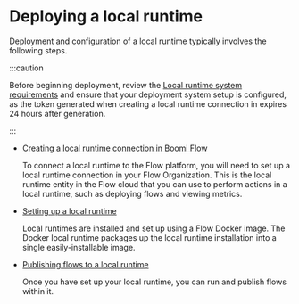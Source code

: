 # Deploying a local runtime

<head>
  <meta name="guidename" content="Flow"/>
  <meta name="context" content="GUID-2c294aa4-1068-468c-aee1-2ea610deaf00"/>
</head>

Deployment and configuration of a local runtime typically involves the following steps.

:::caution

Before beginning deployment, review the [Local runtime system requirements](c-flo-MC_Docker_Installation_Requirements_562c280a-8be7-4410-8d37-52534da080af.md) and ensure that your deployment system setup is configured, as the token generated when creating a local runtime connection in expires 24 hours after generation.

:::

- [Creating a local runtime connection in Boomi Flow](c-flo-MC_Creating_Local_Runtime_in_Flow_9569e2be-f4fe-4284-9559-58b5b9036b52.md)

  To connect a local runtime to the Flow platform, you will need to set up a local runtime connection in your Flow Organization. This is the local runtime entity in the Flow cloud that you can use to perform actions in a local runtime, such as deploying flows and viewing metrics.

- [Setting up a local runtime](c-flo-MC_Creating_Local_Runtime_22f793ae-5242-4530-be0b-107ecc12914c.md)

  Local runtimes are installed and set up using a Flow Docker image. The Docker local runtime packages up the local runtime installation into a single easily-installable image.

- [Publishing flows to a local runtime](c-flo-MC_Using_Runtimes_9e275eed-016b-4f58-a4c5-35d2249603e8.md)

  Once you have set up your local runtime, you can run and publish flows within it.
